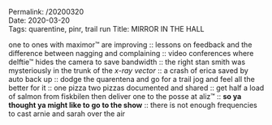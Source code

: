 Permalink: /20200320  
Date: 2020-03-20  
Tags: quarentine, pinr, trail run
Title: MIRROR IN THE HALL  
  
one to ones with maximor™ are improving :: lessons on feedback and the difference between nagging and complaining :: video conferences where delftie™ hides the camera to save bandwidth :: the right stan smith was mysteriously in the trunk of the _x-ray vector_ :: a crash of erica saved by auto back up :: dodge the quarentena and go for a trail jog and feel all the better for it :: one pizza two pizzas documented and shared :: get half a load of salmon from fiskbilen then deliver one to the posse at aliz™ :: **so ya thought ya might like to go to the show** :: there is not enough frequencies to cast arnie and sarah over the air 
